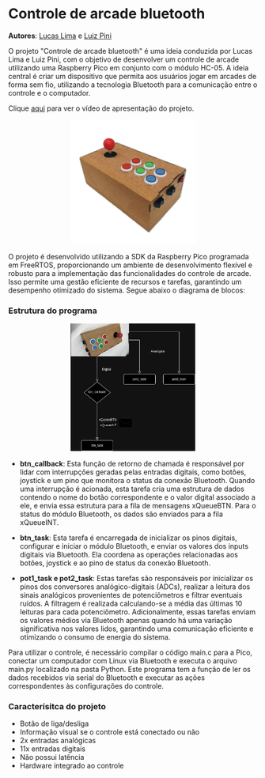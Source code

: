 # Controle de arcade bluetooth

**Autores**: [Lucas Lima](https://github.com/lucasouzamil) e [Luiz Pini](https://github.com/luizehp)


O projeto "Controle de arcade bluetooth" é uma ideia conduzida por Lucas Lima e Luiz Pini, com o objetivo de desenvolver um controle de arcade utilizando uma Raspberry Pico em conjunto com o módulo HC-05. A ideia central é criar um dispositivo que permita aos usuários jogar em arcades de forma sem fio, utilizando a tecnologia Bluetooth para a comunicação entre o controle e o computador.

Clique [aqui](https://youtu.be/eLvp1XJyQmQ) para ver o vídeo de apresentação do projeto.

<div style="text-align:center;">
<img src="img/photo-arcade.jpeg" alt="Texto alternativo" width="50%">
</div>

O projeto é desenvolvido utilizando a SDK da Raspberry Pico programada em FreeRTOS, proporcionando um ambiente de desenvolvimento flexível e robusto para a implementação das funcionalidades do controle de arcade. Isso permite uma gestão eficiente de recursos e tarefas, garantindo um desempenho otimizado do sistema. Segue abaixo o diagrama de blocos:


### Estrutura do programa

<div style="text-align:center;">
<img src="img/diagrama-arcade.png" alt="Texto alternativo" width="50%">
</div>

* **btn_callback**: Esta função de retorno de chamada é responsável por lidar com interrupções geradas pelas entradas digitais, como botões, joystick e um pino que monitora o status da conexão Bluetooth. Quando uma interrupção é acionada, esta tarefa cria uma estrutura de dados contendo o nome do botão correspondente e o valor digital associado a ele, e envia essa estrutura para a fila de mensagens xQueueBTN. Para o status do módulo Bluetooth, os dados são enviados para a fila xQueueINT.

* **btn_task**: Esta tarefa é encarregada de inicializar os pinos digitais, configurar e iniciar o módulo Bluetooth, e enviar os valores dos inputs digitais via Bluetooth. Ela coordena as operações relacionadas aos botões, joystick e ao pino de status da conexão Bluetooth.

* **pot1_task e pot2_task**: Estas tarefas são responsáveis por inicializar os pinos dos conversores analógico-digitais (ADCs), realizar a leitura dos sinais analógicos provenientes de potenciômetros e filtrar eventuais ruídos. A filtragem é realizada calculando-se a média das últimas 10 leituras para cada potenciômetro. Adicionalmente, essas tarefas enviam os valores médios via Bluetooth apenas quando há uma variação significativa nos valores lidos, garantindo uma comunicação eficiente e otimizando o consumo de energia do sistema.

Para utilizar o controle, é necessário compilar o código main.c para a Pico, conectar um computador com Linux via Bluetooth e executa o arquivo main.py localizado na pasta Python. Este programa tem a função de ler os dados recebidos via serial do Bluetooth e executar as ações correspondentes às configurações do controle.

### Caracterísitca do projeto

* Botão de liga/desliga
* Informação visual se o controle está conectado ou não
* 2x entradas analógicas
* 11x entradas digitais
* Não possui latência
* Hardware integrado ao controle
